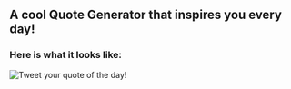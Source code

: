 ## A cool Quote Generator that inspires you every day!

### Here is what it looks like:

![Tweet your quote of the day!](image/quote-generator.gif)
